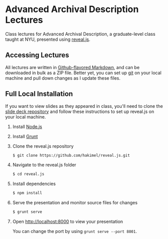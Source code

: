 # Advanced Archival Description Lectures

Class lectures for Advanced Archival Description, a graduate-level class taught at NYU, presented using [reveal.js](http://lab.hakim.se/reveal-js/).

## Accessing Lectures

All lectures are written in [Github-flavored Markdown](https://help.github.com/articles/github-flavored-markdown/), and can be downloaded in bulk as a ZIP file. Better yet, you can set up [git](https://help.github.com/articles/set-up-git/) on your local machine and pull down changes as I update these files.

## Full Local Installation

If you want to view slides as they appeared in class, you'll need to clone the [slide deck repository](https://github.com/helrond/HISTGA2031SlideDeck) and follow these instructions to set up reveal.js on your local machine.

1. Install [Node.js](http://nodejs.org/)

2. Install [Grunt](http://gruntjs.com/getting-started#installing-the-cli)

4. Clone the reveal.js repository
   ```sh
   $ git clone https://github.com/hakimel/reveal.js.git
   ```

5. Navigate to the reveal.js folder
   ```sh
   $ cd reveal.js
   ```

6. Install dependencies
   ```sh
   $ npm install
   ```

7. Serve the presentation and monitor source files for changes
   ```sh
   $ grunt serve
   ```

8. Open <http://localhost:8000> to view your presentation

   You can change the port by using `grunt serve --port 8001`.
